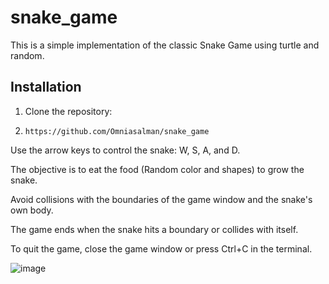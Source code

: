 # snake_game
This is a simple implementation of the classic Snake Game using turtle and random.
## Installation

1. Clone the repository:
2. 
   ```shell
   https://github.com/Omniasalman/snake_game
   
Use the arrow keys to control the snake: W, S, A, and D.

The objective is to eat the food (Random color and shapes) to grow the snake.

Avoid collisions with the boundaries of the game window and the snake's own body.

The game ends when the snake hits a boundary or collides with itself.

To quit the game, close the game window or press Ctrl+C in the terminal.

![image](https://github.com/Omniasalman/snake_game/assets/66903409/d7b52dee-c431-4d73-86a3-2f5bfba7a4cf)
